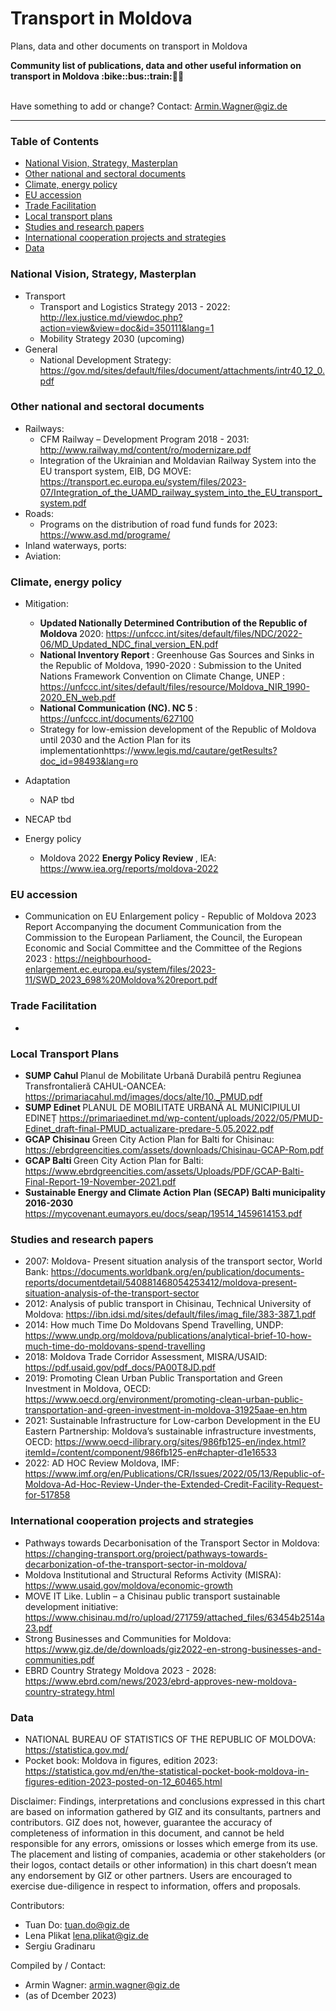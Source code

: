 # Transport in Moldova
Plans, data and other documents on transport in Moldova

<b> 
Community list of publications, data and other useful information on transport in Moldova :bike::bus::train:🌳🚊
</b><br><br>

Have something to add or change? Contact: Armin.Wagner@giz.de

------------------------------

### Table of Contents

- [National Vision, Strategy, Masterplan](#National-Vision-Strategy-Masterplan)
- [Other national and sectoral documents](#other-national-sectoral-documents) 
- [Climate, energy policy](#Climate-energy-policy)
- [EU accession](#EU-accession)
- [Trade Facilitation](#trade-facilitation)  
- [Local transport plans](#Local-Transport-Plans)
- [Studies and research papers](#Studies-and-research-papers)
- [International cooperation projects and strategies](#International-cooperation-projects)
- [Data](#data) 

  
### National Vision, Strategy, Masterplan <a name="national-vision-strategy-masterplan"></a> 

- Transport
    - Transport and Logistics Strategy 2013 - 2022: http://lex.justice.md/viewdoc.php?action=view&view=doc&id=350111&lang=1
    - Mobility Strategy 2030 (upcoming)
- General
  - National Development Strategy: https://gov.md/sites/default/files/document/attachments/intr40_12_0.pdf

### Other national and sectoral documents <a name="other-national-sectoral-documents"></a> 

- Railways:
    - CFM Railway – Development Program 2018 - 2031: http://www.railway.md/content/ro/modernizare.pdf
    - Integration of the Ukrainian and Moldavian Railway System into the EU transport system, EIB, DG MOVE: https://transport.ec.europa.eu/system/files/2023-07/Integration_of_the_UAMD_railway_system_into_the_EU_transport_system.pdf
- Roads:
    - Programs on the distribution of road fund funds for 2023: https://www.asd.md/programe/
- Inland waterways, ports:
- Aviation:

### Climate, energy policy <a name="Climate-energy-policy"></a>
- Mitigation:
    - <b> Updated Nationally Determined Contribution of the Republic of Moldova </b> 2020: https://unfccc.int/sites/default/files/NDC/2022-06/MD_Updated_NDC_final_version_EN.pdf
    - <b> National Inventory Report </b> : Greenhouse Gas Sources and Sinks in the Republic of Moldova, 1990-2020 : Submission to the United Nations Framework Convention on Climate Change, UNEP : https://unfccc.int/sites/default/files/resource/Moldova_NIR_1990-2020_EN_web.pdf
    - <b> National Communication (NC). NC 5 </b> : https://unfccc.int/documents/627100
    - Strategy for low-emission development of the Republic of Moldova until 2030 and the Action Plan for its implementationhttps://www.legis.md/cautare/getResults?doc_id=98493&lang=ro
- Adaptation
    - NAP tbd

- NECAP tbd
- Energy policy
    - Moldova 2022 <b> Energy Policy Review </b>, IEA: https://www.iea.org/reports/moldova-2022  

### EU accession <a name="EU-accession"></a>

- Communication on EU Enlargement policy - Republic of Moldova 2023 Report Accompanying the document Communication from the Commission to the European Parliament, the Council, the European Economic and Social Committee and the Committee of the Regions 2023 :  https://neighbourhood-enlargement.ec.europa.eu/system/files/2023-11/SWD_2023_698%20Moldova%20report.pdf

### Trade Facilitation <a name="trade-facilitation"></a> 


- 

### Local Transport Plans <a name="Local-Transport-Plans"></a>

- <b> SUMP Cahul </b> Planul de Mobilitate Urbană Durabilă pentru Regiunea Transfrontalieră CAHUL-OANCEA: https://primariacahul.md/images/docs/alte/10._PMUD.pdf 
- <b> SUMP Edinet </b> PLANUL DE MOBILITATE URBANĂ AL MUNICIPIULUI EDINEȚ https://primariaedinet.md/wp-content/uploads/2022/05/PMUD-Edinet_draft-final-PMUD_actualizare-predare-5.05.2022.pdf
- <b> GCAP Chisinau </b> Green City Action Plan for Balti for Chisinau: https://ebrdgreencities.com/assets/downloads/Chisinau-GCAP-Rom.pdf
- <b> GCAP Balti </b>  Green City Action Plan for Balti: https://www.ebrdgreencities.com/assets/Uploads/PDF/GCAP-Balti-Final-Report-19-November-2021.pdf
- <b> Sustainable Energy and Climate Action Plan (SECAP) Balti municipality 2016-2030 </b> https://mycovenant.eumayors.eu/docs/seap/19514_1459614153.pdf

### Studies and research papers <a name="Studies-and-research-papers"></a>

- 2007: Moldova- Present situation analysis of the transport sector, World Bank: https://documents.worldbank.org/en/publication/documents-reports/documentdetail/540881468054253412/moldova-present-situation-analysis-of-the-transport-sector
- 2012: Analysis of public transport in Chisinau, Technical University of Moldova: https://ibn.idsi.md/sites/default/files/imag_file/383-387_1.pdf
- 2014: How much Time Do Moldovans Spend Travelling, UNDP: https://www.undp.org/moldova/publications/analytical-brief-10-how-much-time-do-moldovans-spend-travelling
- 2018: Moldova Trade Corridor Assessment, MISRA/USAID: https://pdf.usaid.gov/pdf_docs/PA00T8JD.pdf
- 2019: Promoting Clean Urban Public Transportation and Green Investment in Moldova, OECD: https://www.oecd.org/environment/promoting-clean-urban-public-transportation-and-green-investment-in-moldova-31925aae-en.htm
- 2021: Sustainable Infrastructure for Low-carbon Development in the EU Eastern Partnership: Moldova’s sustainable infrastructure investments, OECD: https://www.oecd-ilibrary.org/sites/986fb125-en/index.html?itemId=/content/component/986fb125-en#chapter-d1e16533 
- 2022: AD HOC Review Moldova, IMF: https://www.imf.org/en/Publications/CR/Issues/2022/05/13/Republic-of-Moldova-Ad-Hoc-Review-Under-the-Extended-Credit-Facility-Request-for-517858

### International cooperation projects and strategies <a name="International-cooperation-projects"></a>

- Pathways towards Decarbonisation of the Transport Sector in Moldova: https://changing-transport.org/project/pathways-towards-decarbonization-of-the-transport-sector-in-moldova/
- Moldova Institutional and Structural Reforms Activity (MISRA): https://www.usaid.gov/moldova/economic-growth
- MOVE IT Like. Lublin – a Chisinau public transport sustainable development initiative: https://www.chisinau.md/ro/upload/271759/attached_files/63454b2514a23.pdf
- Strong Businesses and Communities for Moldova: https://www.giz.de/de/downloads/giz2022-en-strong-businesses-and-communities.pdf
- EBRD Country Strategy Moldova 2023 - 2028: https://www.ebrd.com/news/2023/ebrd-approves-new-moldova-country-strategy.html

### Data <a name="data"></a>

- NATIONAL BUREAU OF STATISTICS OF THE REPUBLIC OF MOLDOVA: https://statistica.gov.md/
- Pocket book: Moldova in figures, edition 2023: https://statistica.gov.md/en/the-statistical-pocket-book-moldova-in-figures-edition-2023-posted-on-12_60465.html


Disclaimer: Findings, interpretations and conclusions expressed in this chart are based on information gathered by GIZ and its consultants, partners and contributors. GIZ does not, however, guarantee the accuracy of completeness of information in this document, and cannot be held responsible for any errors, omissions or losses which emerge from its use. The placement and listing of companies, academia or other stakeholders (or their logos, contact details or other information) in this chart doesn’t mean any endorsement by GIZ or other partners. Users are encouraged to exercise due-diligence in respect to information, offers and proposals.


Contributors:
- Tuan Do: tuan.do@giz.de
- Lena Plikat lena.plikat@giz.de
- Sergiu Gradinaru

Compiled by / Contact:
- Armin Wagner: armin.wagner@giz.de
- (as of Dcember 2023)
